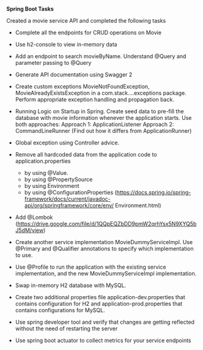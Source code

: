**Spring Boot Tasks**

Created a movie service API and completed the following tasks

* Complete all the endpoints for CRUD operations on Movie
* Use h2-console to view in-memory data
* Add an endpoint to search movieByName. Understand @Query and parameter passing to
@Query
* Generate API documentation using Swagger 2

* Create custom exceptions MovieNotFoundException, MovieAlreadyExistsException in a
com.stack....exceptions package. Perform appropriate exception handling and propagation
back.
* Running Logic on Startup in Spring. Create seed data to pre-fill the database with movie
information whenever the application starts. Use both approaches:
Approach 1: ApplicationListener<ContextRefreshedEvent>
Approach 2: CommandLineRunner (Find out how it differs from ApplicationRunner)

* Global exception using Controller advice.
* Remove all hardcoded data from the application code to application.properties
    - by using @Value.
    - by using @PropertySource
    - by using Environment
    - by using @ConfigurationProperties (https://docs.spring.io/spring-framework/docs/current/javadoc-api/org/springframework/core/env/
        Environment.html)
* Add @Lombok
(https://drive.google.com/file/d/1QQpEQZbDD9pmW2qrhYsx5N9XYQ5bJ5dM/view)
* Create another service implementation MovieDummyServiceImpl. Use @Primary and
@Qualifier annotations to specify which implementation to use.
* Use @Profile to run the application with the existing service implementation, and the new
MovieDummyServiceImpl implementation.

* Swap in-memory H2 database with MySQL.
* Create two additional properties file application-dev.properties that contains configuration for
H2 and application-prod.properties that contains configurations for MySQL.

* Use spring developer tool and verify that changes are getting reflected without the need of restarting the server
* Use spring boot actuator to collect metrics for your service endpoints
